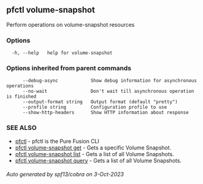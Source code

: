 ## pfctl volume-snapshot

Perform operations on volume-snapshot resources

### Options

```
  -h, --help   help for volume-snapshot
```

### Options inherited from parent commands

```
      --debug-async            Show debug information for asynchronous operations
      --no-wait                Don't wait till asynchronous operation is finished
      --output-format string   Output format (default "pretty")
      --profile string         Configuration profile to use
      --show-http-headers      Show HTTP information about response
```

### SEE ALSO

* [pfctl](pfctl.md)	 - pfctl is the Pure Fusion CLI
* [pfctl volume-snapshot get](pfctl_volume-snapshot_get.md)	 - Gets a specific Volume Snapshot.
* [pfctl volume-snapshot list](pfctl_volume-snapshot_list.md)	 - Gets a list of all Volume Snapshots.
* [pfctl volume-snapshot query](pfctl_volume-snapshot_query.md)	 - Gets a list of all Volume Snapshots.

###### Auto generated by spf13/cobra on 3-Oct-2023
